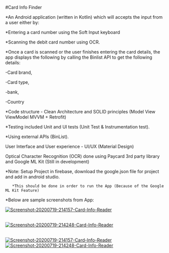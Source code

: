 #Card Info Finder


*An Android application (written in Kotlin) which will accepts the input from a user either by:

*Entering a card number using the Soft Input keyboard

*Scanning the debit card number using OCR.


*Once a card is scanned or the user finishes entering the card details, the app displays the following by calling the Binlist API to get the following details:

-Card brand,

-Card type,

-bank,

-Country



*Code structure - Clean Architecture and SOLID principles (Model View ViewModel MVVM + Retrofit)

*Testing included Unit and UI tests (Unit Test & Instrumentation test).

*Using external APIs (BinList).

User Interface and User experience - UI/UX (Material Design)

Optical Character Recognition (OCR) done using Paycard 3rd party library and Google ML Kit (Still in development)

*Note: Setup Project in firebase, download the google.json file for project and add in android studio.

       *This should be done in order to run the App (Because of the Google ML Kit Feature)

*Below are sample screenshots from App:

<a href="https://postimg.cc/dZ8jjLNp" target="_blank"><img src="https://i.postimg.cc/dZ8jjLNp/Screenshot-20200719-214157-Card-Info-Reader.jpg" alt="Screenshot-20200719-214157-Card-Info-Reader"/></a><br/><br/>

<a href="https://postimg.cc/PNZyjRfy" target="_blank"><img src="https://i.postimg.cc/PNZyjRfy/Screenshot-20200719-214248-Card-Info-Reader.jpg" alt="Screenshot-20200719-214248-Card-Info-Reader"/></a><br/><br/>

<a href="https://postimg.cc/cg7cQvbj" target="_blank"><img src="https://i.postimg.cc/cg7cQvbj/Screenshot-20200719-214157-Card-Info-Reader.jpg" alt="Screenshot-20200719-214157-Card-Info-Reader"/></a> <a href="https://postimg.cc/8sHHcrWf" target="_blank"><img src="https://i.postimg.cc/8sHHcrWf/Screenshot-20200719-214248-Card-Info-Reader.jpg" alt="Screenshot-20200719-214248-Card-Info-Reader"/></a><br/><br/>


